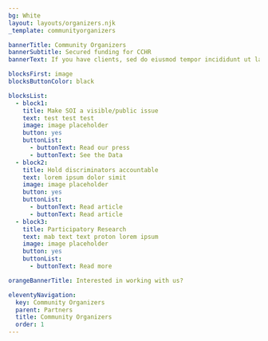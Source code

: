 ```yaml
---
bg: White
layout: layouts/organizers.njk
_template: communityorganizers

bannerTitle: Community Organizers
bannerSubtitle: Secured funding for CCHR
bannerText: If you have clients, sed do eiusmod tempor incididunt ut labore et dolore magna aliqua. Ut enim ad minim veniam, quis nostrud. Lorem ipsum dolor sit amet, consectetur.

blocksFirst: image
blocksButtonColor: black

blocksList:
  - block1:
    title: Make SOI a visible/public issue
    text: test test test
    image: image placeholder
    button: yes
    buttonList:
      - buttonText: Read our press
      - buttonText: See the Data
  - block2:
    title: Hold discriminators accountable
    text: lorem ipsum dolor simit
    image: image placeholder
    button: yes
    buttonList:
      - buttonText: Read article
      - buttonText: Read article
  - block3:
    title: Participatory Research
    text: mab text text proton lorem ipsum
    image: image placeholder
    button: yes
    buttonList:
      - buttonText: Read more

orangeBannerTitle: Interested in working with us?

eleventyNavigation:
  key: Community Organizers
  parent: Partners
  title: Community Organizers
  order: 1
---
```

